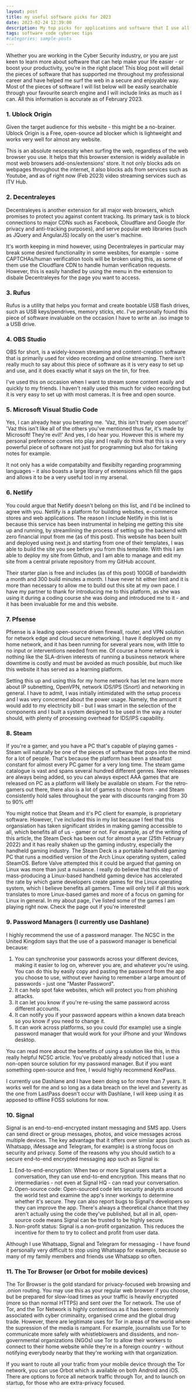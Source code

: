 ```yaml
---
layout: post
title: my useful software picks for 2023
date: 2023-02-24 12:39:00
description: My top picks for applications and software that I use all the time. Some of these picks help boost your privacy online.
tags: software code cybersec tips
#categories: sample-posts
---
```


Whether you are working in the Cyber Security industry, or you are just keen to learn more about software that can help make your life easier - or boost your productivity, you're in the right place! This blog post will detail the pieces of software that has supported me throughout my professional career and have helped me surf the web in a secure and enjoyable way. Most of the pieces of software I will list below will be easily searchable through your favourite search engine and I will include links as much as I can. All this information is accurate as of February 2023.

### 1. Ublock Origin

Given the target audience for this website - this might be a no-brainer. Ublock Origin is a Free, open-source ad blocker which is lightweight and works very well for almost any website.

This is an absolute nescessity when surfing the web, regardless of the web browser you use. It helps that this browser extension is widely available in most web browsers add-ons/extensions' store. It not only blocks ads on webpages throughout the internet, it also blocks ads from services such as Youtube, and as of right now (Feb 2023) video streaming services such as ITV Hub.

### 2. Decentraleyes

Decentraleyes is another extension for all major web browsers, which promises to protect you against content tracking. Its primary task is to block connections to major CDNs such as Facebook, Cloudflare and Google (for privacy and anti-tracking purposes), and serve popular web libraries (such as JQuery and AngularJS) locally on the user's machine.

It's worth keeping in mind however, using Decentraleyes in particular may break some desired functionality in some wesbites, for example - some CAPTCHAs/human verification tools will be broken using this, as some of them use the Cloudflare CDN to handle human verification requests. However, this is easily handled by using the menu in the extension to disbale Decentraleyes for the page you want to access.

### 3. Rufus

Rufus is a utility that helps you format and create bootable USB flash drives, such as USB keys/pendrives, memory sticks, etc. I've personally found this piece of software invaluable on the occasion I have to write an .iso image to a USB drive.

### 4. OBS Studio

OBS for short, is a widely-known streaming and content-creation software that is primarily used for video recording and online streaming. There isn't really much to say about this piece of software as it is very easy to set up and use, and it does exactly what it says on the tin, for free.

I've used this on occasion when I want to stream some content easily and quickly to my friends. I haven't really used this much for video recording but it is very easy to set up with most cameras. It is free and open source.

### 5. Microsoft Visual Studio Code

Yes, I can already hear you berating me. 'Vaz, this isn't truely open source!' 'Vaz this isn't like all of the others you've mentioned thus far, it's made by Microsoft! They're evil!' And yes, I do hear you. However this is where my personal preference comes into play and I really do think that this is a very powerful piece of software not just for programming but also for taking notes for example.

It not only has a wide compatabilty and flexibilty regarding programming languages - it also boasts a large library of extensions which fill the gaps and allows it to be a very useful tool in my arsenal.

### 6. Netlify

You could argue that Netlify doesn't belong on this list, and I'd be inclined to agree with you. Netlify is a platform for building websites, e-commerce stores and web applications. The reason I include Netlify in this list is because this service has been instrumental in helping me getting this site up and running, by streamlining the process of setting up the backend with zero financial input from me (as of this post). This website has been built and deployed using next.js and starting from one of their templates, I was able to build the site you see before you from this template. With this I am able to deploy my site from Github, and I am able to manage and edit my site from a central private repository from my GitHub account.

Their starter plan is free and includes (as of this post) 100GB of bandwidth a month and 300 build minutes a month. I have never hit either limit and it is more than necessary to allow me to build out this site at my own pace. I have my partner to thank for introducing me to this platform, as she was using it during a coding course she was doing and introduced me to it - and it has been invaluable for me and this website.

### 7. Pfsense

Pfsense is a leading open-source driven firewall, router, and VPN solution for network edge and cloud secure networking. I have it deployed on my home network, and it has been running for several years now, with little to no input or interventions needed from me. Of course a home network is nothing like the SLA-driven interests of running a business network where downtime is costly and must be avoided as much possible, but much like this website it has served as a learning platform.

Setting this up and using this for my home network has let me learn more about IP subnetting, OpenVPN, network IDS/IPS (Snort) and networking in general. I have to admit, I was initially intimidated with the setup process and I was very concerned about the power usage. Namely, the amount it would add to my electricity bill - but I was smart in the selection of the components and I built a system designed to be used in the way a router should, with plenty of processing overhead for IDS/IPS capability.

### 8. Steam

If you're a gamer, and you have a PC that's capable of playing games - Steam will naturally be one of the pieces of software that pops into the mind for a lot of people. That's because the platform has been a steadfast constant for almost every PC gamer for a very long time. The steam game catalogue is vast and spans several hundred different genres. New releases are always being added, so you can always expect AAA games that are released on PC as a platform will likely be available on steam. For the retro-gamers out there, there also is a lot of games to choose from - and Steam consistently hold sales throughout the year with discounts ranging from 30 to 90% off!

You might notice that Steam and it's PC client for example, is proprietary software. However, I've included this in my list because I feel that this organsiation has taken significant strides in making gaming accessible to all, which benefits all of us - gamer or not. For example, as of the writing of this article, the Steam Deck has been out for almost a year (25th February 2022) and it has really shaken up the gaming industry, especially the handheld gaming industry. The Steam Deck is a portable handheld gaming PC that runs a modified version of the Arch Linux operating system, called SteamOS. Before Valve attempted this it could be argued that gaming on Linux was more than just a nuisance. I really do believe that this step of mass-producing a Linux-based handheld gaming device has accelerated the rate by which game developers create games for the Linux operating system, which I believe benefits all gamers. Time will only tell if all this work translates to more Linux-based games and more of a focus on gaming for Linux in general. In my about page, I've listed some of the games I am playing right now. Check the page out if you're interested!

### 9. Password Managers (I currently use Dashlane)

I highly recommend the use of a password manager. The NCSC in the United Kingdom says that the use of a password manager is beneficial because:

1. You can synchronise your passwords across your different devices, making it easier to log on, wherever you are, and whatever you're using. You can do this by easily copy and pasting the password from the app you choose to use, without ever having to remember a large amount of passwords - just one "Master Password".
2. It can help spot fake websites, which will protect you from phishing attacks.
3. It can let you know if you're re-using the same password across different accounts.
4. It can notify you if your password appears within a known data breach so you know if you need to change it.
5. It can work across platforms, so you could (for example) use a single password manager that would work for your iPhone and your Windows desktop.

You can read more about the benefits of using a solution like this, in this really helpful NCSC article. You've probably already noticed that I use a non-open source solution for my password manager. But if you want something open-source and free, I would highly recommend KeePass.

I currently use Dashlane and I have been doing so for more than 7 years. It works well for me and so long as a data breach on the level and severity as the one from LastPass doesn't occur with Dashlane, I will keep using it as apposed to offline FOSS solutions for now.

### 10. Signal

Signal is an end-to-end-encrypted instant messaging and SMS app. Users can send direct or group messages, photos, and voice messages across multiple devices. The key advantage that it offers over similar apps (such as Whatsapp, iMessage and Telegram, for example) is a strong focus on security and privacy. Some of the reasons why you should swtich to a secure end-to-end encrypted messaging app such as Signal is:

1. End-to-end-encryption: When two or more Signal users start a conversation, they can use end-to-end encryption. This means that no intermediaries - not even at Signal HQ - can read your conversation.
2. Open-source code: Open-sourced code lets security analysts around the world test and examine the app's inner workings to determine whether it's secure. They can also report bugs to Signal's developers so they can improve the app. There's always a theoretical chance that they aren't actually using the code they've published, but all in all, open-source code means Signal can be trusted to be highly secure.
3. Non-profit status: Signal is a non-profit organization. This reduces the incentive for them to try to collect and profit from user data.

Although I use Whatsapp, Signal and Telegram for messaging - I have found it personally very difficult to stop using Whatsapp for example, because so many of my family members and friends use Whatsapp so often.

### 11. The Tor Browser (or Orbot for mobile devices)

The Tor Browser is the gold standard for privacy-focused web browsing and .onion routing. You may use this as your regular web browser if you choose, but be prepared for slow-load times as your traffic is heavily encrypted (more so than normal HTTPS) and sent over the Tor network. The use of Tor, and the Tor Network is highly contentious as it has been commonly associated with cyber criminality, organised crime and the global drug trade. However, there are legitimate uses for Tor in areas of the world where the supression of the media is rampant. For example, journalists use Tor to communicate more safely with whistleblowers and dissidents, and non-governmental organizations (NGOs) use Tor to allow their workers to connect to their home website while they're in a foreign country - without notifying everybody nearby that they're working with that organization.

If you want to route all your trafic from your mobile device through the Tor network, you can use Orbot which is available on both Android and iOS. There are options to force all network traffic through Tor, and to launch on startup, for those who are extra-privacy focused.
